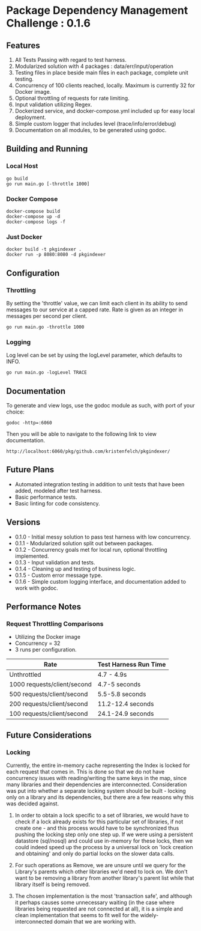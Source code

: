 # Package Dependency Management Challenge : 0.1.6

## Features

1. All Tests Passing with regard to test harness.
2. Modularized solution with 4 packages : data/err/input/operation
3. Testing files in place beside main files in each package, complete unit testing.
4. Concurrency of 100 clients reached, locally.  Maximum is currently 32 for Docker image.
5. Optional throttling of requests for rate limiting.
6. Input validation utilizing Regex.
7. Dockerized service, and docker-compose.yml included up for easy local deployment.
8. Simple custom logger that includes level (trace/info/error/debug)
9. Documentation on all modules, to be generated using godoc.

## Building and Running

### Local Host

<pre><code>go build
go run main.go [-throttle 1000]
</code></pre>

### Docker Compose

<pre><code>docker-compose build
docker-compose up -d
docker-compose logs -f
</code></pre>

### Just Docker

<pre><code>docker build -t pkgindexer .
docker run -p 8080:8080 -d pkgindexer
</code></pre>

## Configuration

### Throttling
By setting the 'throttle' value, we can limit each client in its ability to send messages to our
service at a capped rate.  Rate is given as an integer in messages per second per client.

<pre><code>go run main.go -throttle 1000</code></pre>

### Logging
Log level can be set by using the logLevel parameter, which defaults to INFO.

<pre><code>go run main.go -logLevel TRACE</code></pre>

## Documentation
To generate and view logs, use the godoc module as such, with port of your choice:

<pre><code>godoc -http=:6060</code></pre>

Then you will be able to navigate to the following link to view documentation.

<pre><code>http://localhost:6060/pkg/github.com/kristenfelch/pkgindexer/</code></pre>

## Future Plans

- Automated integration testing in addition to unit tests that have been added, modeled after test harness.
- Basic performance tests.
- Basic linting for code consistency.
  
## Versions
- 0.1.0 - Initial messy solution to pass test harness with low concurrency.
- 0.1.1 - Modularized solution split out between packages.
- 0.1.2 - Concurrency goals met for local run, optional throttling implemented.
- 0.1.3 - Input validation and tests.
- 0.1.4 - Cleaning up and testing of business logic.
- 0.1.5 - Custom error message type.
- 0.1.6 - Simple custom logging interface, and documentation added to work with godoc.

## Performance Notes

### Request Throttling Comparisons

* Utilizing the Docker image
* Concurrency = 32
* 3 runs per configuration.

| Rate  | Test Harness Run Time  |
|---|---|
| Unthrottled  | 4.7 - 4.9s |
| 1000 requests/client/second | 4.7-5 seconds  |
| 500 requests/client/second  | 5.5-5.8 seconds  |
| 200 requests/client/second  | 11.2-12.4 seconds  |
| 100 requests/client/second  | 24.1-24.9 seconds  |

## Future Considerations

### Locking

Currently, the entire in-memory cache representing the Index is locked for each request that comes in.
This is done so that we do not have concurrency issues with reading/writing the same keys in the map,
since many libraries and their dependencies are interconnected.
Consideration was put into whether a separate locking system should be built - locking only on a library
and its dependencies, but there are a few reasons why this was decided against.

1. In order to obtain a lock specific to a set of libraries, we would have to check if a lock already exists
for this particular set of libraries, if not create one - and this process would have to be synchronized
thus pushing the locking step only one step up. If we were using a persistent datastore (sql/nosql)
and could use in-memory for these locks, then we could indeed speed up the process by a universal
lock on 'lock creation and obtaining' and only do partial locks on the slower data calls.

2. For such operations as Remove, we are unsure until we query for the Library's parents which other
libraries we'd need to lock on.  We don't want to be removing a library from another library's parent
list while that library itself is being removed.

3. The chosen implementation is the most 'transaction safe', and although it perhaps causes some unnecessary
waiting (in the case where libraries being requested are not connected at all), it is a simple and clean
implementation that seems to fit well for the widely-interconnected domain that we are working with.
